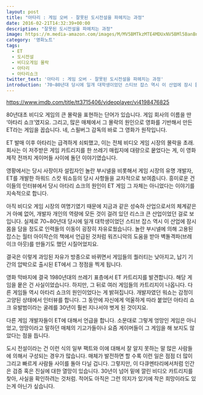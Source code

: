 ```yaml
---
layout: post
title: "아타리 : 게임 오버 - 잘못된 도시전설을 파헤치는 과정"
date: 2016-02-21T14:32:39+00:00
description: "잘못된 도시전설을 파헤치는 과정"
image: https://m.media-amazon.com/images/M/MV5BMTkzMTE4MDUxNV5BMl5BanBnXkFtZTgwOTMyOTMzMjE@._V1_.jpg
category: '영화노트'  
tags: 
  - ET
  - 도시전설
  - 비디오게임 몰락
  - 아타리
  - 아타리쇼크
twitter_text: '아타리 : 게임 오버 - 잘못된 도시전설을 파헤치는 과정'
introduction: '70~80년대 당시에 일개 대학생이었던 스티브 잡스 역시 이 산업에 잠시 몸을 담을 정도로 인력들의 이동이 굉장히 자유로웠습니다. '
---
```


<https://www.imdb.com/title/tt3715406/videoplayer/vi4198476825>
  
80년대초 비디오 게임의 큰 몰락을 표현하는 단어가 있습니다. 게임 회사의 이름을 딴 &#8216;아타리 쇼크&#8217;였지요. 그리고, 많은 매체에서 그 몰락의 원인으로 영화를 기반해서 만든 ET라는 게임을 꼽습니다. 네, 스필버그 감독의 바로 그 영화가 원작입니다.

ET 발매 이후 아타리는 급격하게 쇠퇴했고, 이는 전체 비디오 게임 시장의 몰락을 초래. 회사는 이 저주받은 게임 카트리지를 한 쓰레기 매립지에 대량으로 뭍었다는 게, 이 영화 제작 전까지 게이머들 사이에 돌던 이야기였습니다. 

영황에서는 당시 사장이자 설립자인 놀란 부시넬을 비롯해서 게임 시장의 유명 개발자, ET를 개발한 하워드 스캇 워쇼등의 당시 사항들을 교차적으로 보여줍니다. 흥미로운 건 이들의 인터뷰에서 당시 아타리 쇼크의 원인이 ET 게임 그 자체는 아니었다는 이야기를 지속적으로 합니다.

아직 비디오 게임 시장의 여명기였기 때문에 지금과 같은 성숙하 산업으로서의 체계같은 거 아예 없어, 개발자 개인의 역량에 모든 것이 걸려 있던 리스크 큰 산업이었던 걸로 보입니다. 실제로 70~80년대 당시에 일개 대학생이었던 스티브 잡스 역시 이 산업에 잠시 몸을 담을 정도로 인력들의 이동이 굉장히 자유로웠습니다. 놀란 부시넬에 의해 고용된 잡스는 월터 아이작슨의 책에서 언급된 것처럼 워즈니악의 도움을 받아 벽돌격파(브레이크 아웃)를 만들기도 했던 시질어었지요.

결국은 이렇게 과잉된 자유가 방종으로 바뀌면서 게임들의 퀄러티는 낮아지고, 납기 기간의 압박으로 출시된 ET에서 그 정점을 찍게 됩니다.

영화 막바지에 결국 1980년대의 쓰레기 표층에서 ET 카트리지를 발견합니다. 해당 게임을 뭍은 건 사실이었습니다. 하지만, 그 뒤로 여러 게임들의 카트리지이 나옵니다. 다른 게임들 역시 아타리 쇼크의 원인이었다는 게 밝혀집니다. 개발자였던 워쇼는 감정이 고양된 상태에서 인터뷰를 합니다. 그 동안에 자신에게 억울하게 따라 붙었던 아타리 쇼크 유발범이라는 굴레를 30년이 훨씬 지나서야 벗게 된 것이지요.

다른 게임 개발자들이 ET에 대해서 언급을 합니다. 소문대로 그렇게 엉망인 게임은 아니었고, 엉망이라고 말하던 매체의 기고가들이나 요즘 게이머들이 그 게임을 해 보지도 않았다는 점을 듭니다. 

도시 전설이라는 건 이런 식의 일부 팩트와 이에 대해서 잘 알지 못하는 말 많은 사람들에 의해서 구성되는 경우가 많습니다. 매체가 발전하면 할 수록 이런 일은 점점 더 많이 그리고 빠르게 사람들 사이를 돌아 다닐 겁니다. 그렇지만, 이 다큐멘타리에서처럼 인간은 검증 혹은 진실에 대한 열망이 있습니다. 30년이 넘어 밑에 깔린 비디오 카트리지를 찾아, 사실을 확인하려는 것처럼. 적어도 아직은 그런 의지가 있기에 작은 희망이라도 있는게 아닌가 싶습니다.